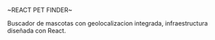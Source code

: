 ~REACT PET FINDER~

Buscador de mascotas con geolocalizacion integrada, infraestructura diseñada con React. 
